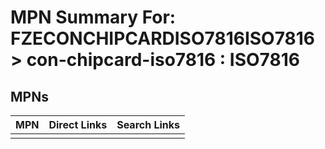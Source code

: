 



# MPN Summary For: FZECONCHIPCARDISO7816ISO7816 > con-chipcard-iso7816 : ISO7816

## MPNs
  

|MPN|Direct Links|Search Links|
| :--- | :--- | :--- |
||||
